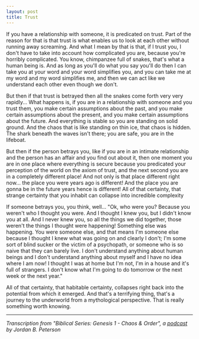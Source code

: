 ```yaml
---
layout: post
title: Trust
---
```


If you have a relationship with someone, it is predicated on trust. Part of the reason for that is that trust is what enables us to look at each other without running away screaming. And what I mean by that is that, if I trust you, I don't have to take into account how complicated you are, because you're horribly complicated. You know, chimpanzee full of snakes, that's what a human being is. And as long as you'll do what you say you'll do then I can take you at your word and your word simplifies you, and you can take me at my word and my word simplifies me, and then we can act like we understand each other even though we don't.

But then if that trust is betrayed then all the snakes come forth very very rapidly... What happens is, if you are in a relationship with someone and you trust them, you make certain assumptions about the past, and you make certain assumptions about the present, and you make certain assumptions about the future. And everything is stable so you are standing on solid ground. And the chaos that is like standing on thin ice, that chaos is hidden. The shark beneath the waves isn't there; you are safe, you are in the lifeboat.

But then if the person betrays you, like if you are in an intimate relationship and the person has an affair and you find out about it, then one moment you are in one place where everything is secure because you predicated your perception of the world on the axiom of trust, and the next second you are in a completely different place! And not only is that place different right now... the place you were years ago is different! And the place you are gonna be in the future years hence is different! All of that certainty, that strange certainty that you inhabit can collapse into incredible complexity

If someone betrays you, you think, well... "Ok, who were you? Because you weren't who I thought you were. And I thought I knew you, but I didn't know you at all. And I never knew you, so all the things we did together, those weren't the things I thought were happening! Something else was happening. You were someone else, and that means I'm someone else because I thought I knew what was going on and clearly I don't; I'm some sort of blind sucker or the victim of a psychopath, or someone who is so naive that they can barely live. I don't understand anything about human beings and I don't understand anything about myself and I have no idea where I am now! I thought I was at home but I'm not, I'm in a house and it's full of strangers. I don't know what I'm going to do tomorrow or the next week or the next year."

All of that certainty, that habitable certainty, collapses right back into the potential from which it emerged. And that's a terrifying thing, that's a journey to the underworld from a mythological perspective. That is really something worth knowing.

___
_Transcription from "Biblical Series: Genesis 1 - Chaos & Order", a [podcast]() by Jordan B. Peterson_
